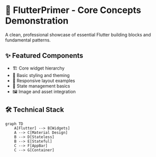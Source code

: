 # 🚀 FlutterPrimer - Core Concepts Demonstration

A clean, professional showcase of essential Flutter building blocks and fundamental patterns.

## ✨ Featured Components
- 🏗️ Core widget hierarchy
- 🎨 Basic styling and theming
- 📱 Responsive layout examples
- 🔄 State management basics
- 🖼️ Image and asset integration

## 🛠 Technical Stack
```mermaid
graph TD
    A[Flutter] --> B[Widgets]
    A --> C[Material Design]
    B --> D[Stateless]
    B --> E[Stateful]
    C --> F[AppBar]
    C --> G[Container]
